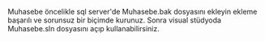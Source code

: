 Muhasebe
öncelikle sql server'de Muhasebe.bak dosyasını ekleyin ekleme başarılı ve sorunsuz bir biçimde kurunuz.
Sonra visual stüdyoda Muhasebe.sln dosyasını açıp kullanabilirsiniz.
